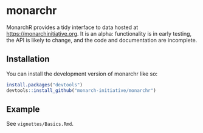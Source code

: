 
# monarchr

<!-- badges: start -->
<!-- badges: end -->

MonarchR provides a tidy interface to data hosted at https://monarchinitiative.org. It is an alpha: functionality is in early testing, the API is likely to change, 
and the code and documentation are incomplete.

## Installation

You can install the development version of monarchr like so:

``` r
install.packages("devtools")
devtools::install_github("monarch-initiative/monarchr")
```

## Example

See `vignettes/Basics.Rmd`. 
